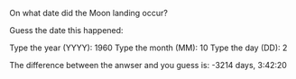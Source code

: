 On what date did the Moon landing occur?

Guess the date this happened:

Type the year (YYYY): 1960
Type the month (MM): 10
Type the day (DD): 2

The difference between the anwser and you guess is: -3214 days, 3:42:20
